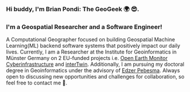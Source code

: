 ### Hi buddy, I'm Brian Pondi: The GeoGeek 🌍 😎.

### I'm a Geospatial Researcher and a Software Engineer!
A Computational Geographer focused on building Geospatial Machine Learning(ML) backend software systems that positively impact our daily lives. Currently, I am a Researcher at the Institute for Geoinformatics in Münster Germany on 2 EU-funded projects i.e. [Open Earth Monitor Cyberinfrastructure](https://earthmonitor.org/) and [interTwin](https://www.intertwin.eu/). Additionally, I am pursuing my doctoral degree in Geoinformatics under the advisory of [Edzer Pebesma](https://github.com/edzer).
Always open to discussing new opportunities and challenges for collaboration, so feel free to contact me 🙂.
